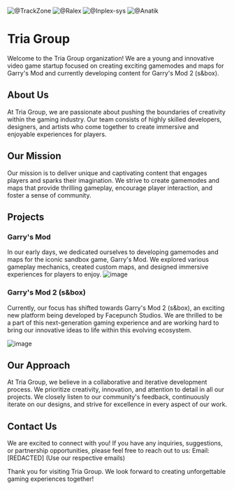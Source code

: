 ![@TrackZone](https://github.com/TrackZoneV2)
![@Ralex](https://github.com/Ralex91)
![@Inplex-sys](https://github.com/Inplex-sys)
![@Anatik](https://github.com/Anatik572)

# Tria Group
Welcome to the Tria Group organization! We are a young and innovative video game startup focused on creating exciting gamemodes and maps for Garry's Mod and currently developing content for Garry's Mod 2 (s&box).


## About Us

At Tria Group, we are passionate about pushing the boundaries of creativity within the gaming industry. Our team consists of highly skilled developers, designers, and artists who come together to create immersive and enjoyable experiences for players.

## Our Mission

Our mission is to deliver unique and captivating content that engages players and sparks their imagination. We strive to create gamemodes and maps that provide thrilling gameplay, encourage player interaction, and foster a sense of community.

## Projects

### Garry's Mod

In our early days, we dedicated ourselves to developing gamemodes and maps for the iconic sandbox game, Garry's Mod. We explored various gameplay mechanics, created custom maps, and designed immersive experiences for players to enjoy.
![image](https://github.com/tria-group/.github/assets/69421356/f7b34859-5401-4abb-8381-ecf00fc5f967)


### Garry's Mod 2 (s&box)

Currently, our focus has shifted towards Garry's Mod 2 (s&box), an exciting new platform being developed by Facepunch Studios. We are thrilled to be a part of this next-generation gaming experience and are working hard to bring our innovative ideas to life within this evolving ecosystem.

![image](https://github.com/tria-group/.github/assets/69421356/b00c8a07-fbbe-4079-bc24-c8abc48713ab)



## Our Approach

At Tria Group, we believe in a collaborative and iterative development process. We prioritize creativity, innovation, and attention to detail in all our projects. We closely listen to our community's feedback, continuously iterate on our designs, and strive for excellence in every aspect of our work.

## Contact Us

We are excited to connect with you! If you have any inquiries, suggestions, or partnership opportunities, please feel free to reach out to us:
Email: [REDACTED] (Use our respective emails)

Thank you for visiting Tria Group. We look forward to creating unforgettable gaming experiences together!

